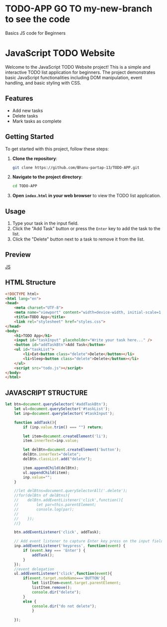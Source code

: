 # TODO-APP GO TO my-new-branch to see the code
Basics JS code for Beginners
# JavaScript TODO Website

Welcome to the JavaScript TODO Website project! This is a simple and interactive TODO list application for beginners. The project demonstrates basic JavaScript functionalities including DOM manipulation, event handling, and basic styling with CSS.

## Features

- Add new tasks
- Delete tasks
- Mark tasks as complete

## Getting Started

To get started with this project, follow these steps:

1. **Clone the repository**:
    ```bash
    git clone https://github.com/Bhanu-partap-13/TODO-APP.git
    ```

2. **Navigate to the project directory**:
    ```bash
    cd TODO-APP
    ```

3. **Open `index.html` in your web browser** to view the TODO list application.

## Usage

1. Type your task in the input field.
2. Click the "Add Task" button or press the `Enter` key to add the task to the list.
3. Click the "Delete" button next to a task to remove it from the list.

## Preview

[JS](https://giphy.com/clips/MostlySane-9UNxDs5vr7SUN939kT)

## HTML Structure

```html
<!DOCTYPE html>
<html lang="en">
<head>
    <meta charset="UTF-8">
    <meta name="viewport" content="width=device-width, initial-scale=1.0">
    <title>TODO App</title>
    <link rel="stylesheet" href="styles.css">
</head>
<body>
    <h1>TODO App</h1>
    <input id="taskInput" placeholder="Write your task here..." />
    <button id="addTaskBtn">Add Task</button>
    <ul id="taskList">
        <li>Eat<button class="delete">Delete</button></li>
        <li>Sleep<button class="delete">Delete</button></li>
    </ul>
    <script src="todo.js"></script>
</body>
</html>
```

## JAVASCRIPT STRUCTURE

```js
let btn=document.querySelector('#addTaskBtn');
    let ul=document.querySelector('#taskList');
    let inp=document.querySelector('#taskInput');

    function addTask(){
        if (inp.value.trim() === "") return;

        let item=document.createElement('li');
        item.innerText=inp.value;

        let delBtn=document.createElement('button');
        delBtn.innerText="delete";
        delBtn.classList.add("delete");

        item.appendChild(delBtn);
        ul.appendChild(item);
        inp.value="";
    }

    //let delBtns=document.querySelectorAll('.delete');
    //for(delBtn of delBtns){
    //    delBtn.addEventListener('click',function(){
    //        let par=this.parentElement;
    //        console.log(par);
    //
    //    });
    //}

    btn.addEventListener('click', addTask);

    // Add event listener to capture Enter key press on the input field
    inp.addEventListener('keypress', function(event) {
        if (event.key === 'Enter') {
            addTask();
        }
    });
    //event delegation 
    ul.addEventListener('click',function(event){
        if(event.target.nodeName==='BUTTON'){
            let listItem=event.target.parentElement;
            listItem.remove();  
            console.dir("delete");
        }
        else {
            console.dir("do not delete");
            }
        
    });

```
